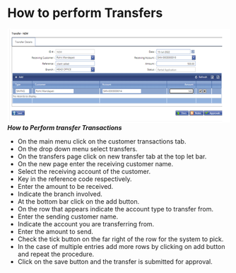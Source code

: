 # How to perform Transfers
![How to perform transfer transactions on the MFI Expert application](./images/Transfers.png "Customer Transactions")\
***How to Perform transfer Transactions***

- On the main menu click on the customer transactions tab.
- On the drop down menu select transfers.
- On the transfers page click on new transfer tab at the top let bar.
- On the new page enter the receiving customer name.
- Select the receiving account of the customer.
- Key in the reference code respectively.
- Enter the amount to be received.
- Indicate the branch involved. 
- At the bottom bar click on the add button.
- On the row that appears indicate the account type to transfer from.
- Enter the sending customer name. 
- Indicate the account you are transferring from.
- Enter the amount to send.
- Check the tick button on the far right of the row for the system to pick.
- In the case of multiple entries add more rows by clicking on add button and repeat the procedure.
- Click on the save button and the transfer is submitted for approval. 